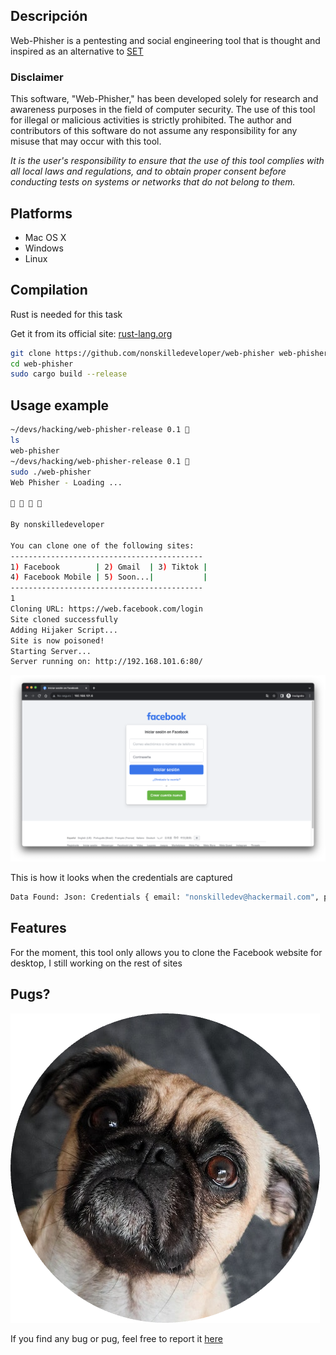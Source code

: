## Descripción

Web-Phisher is a pentesting and social engineering tool that is thought and inspired as an alternative to [SET](https://github.com/trustedsec/social-engineer-toolkit)
### **Disclaimer**

This software, "Web-Phisher," has been developed solely for research and awareness purposes in the field of computer security. The use of this tool for illegal or malicious activities is strictly prohibited. The author and contributors of this software do not assume any responsibility for any misuse that may occur with this tool.

*It is the user's responsibility to ensure that the use of this tool complies with all local laws and regulations, and to obtain proper consent before conducting tests on systems or networks that do not belong to them.*
## Platforms

- Mac OS X
- Windows
- Linux
## Compilation

Rust is needed for this task

Get it from its official site:  [rust-lang.org](https://www.rust-lang.org/)

```bash
git clone https://github.com/nonskilledeveloper/web-phisher web-phisher/
cd web-phisher
sudo cargo build --release
```
## Usage example

```bash
~/devs/hacking/web-phisher-release 0.1 
ls
web-phisher
~/devs/hacking/web-phisher-release 0.1 
sudo ./web-phisher
Web Phisher - Loading ...

🥚 🐣 🐥 🐓

By nonskilledeveloper

You can clone one of the following sites:
-------------------------------------------
1) Facebook        | 2) Gmail  | 3) Tiktok |
4) Facebook Mobile | 5) Soon...|           |
-------------------------------------------
1
Cloning URL: https://web.facebook.com/login
Site cloned successfully
Adding Hijaker Script...
Site is now poisoned!
Starting Server...
Server running on: http://192.168.101.6:80/
```
![server running](https://github.com/nonskilledeveloper/web-phisher/blob/master/IMG/Pasted%20image%2020230917232850.png)

This is how it looks when the credentials are captured

```bash
Data Found: Json: Credentials { email: "nonskilledev@hackermail.com", pass: "h4ck3rpass#" }
```

## Features
For the moment, this tool only allows you to clone the Facebook website for desktop, I still working on the rest of sites

## Pugs?

![pug](https://github.com/nonskilledeveloper/web-phisher/blob/master/IMG/Pug1-modified.png)

If you find any bug or pug, feel free to report it [here](https://github.com/nonskilledeveloper/web-phisher/issues) 
